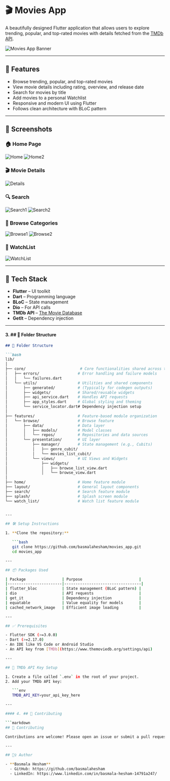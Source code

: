 # 🎬 Movies App

A beautifully designed Flutter application that allows users to explore trending, popular, and top-rated movies with details fetched from the [TMDb API](https://www.themoviedb.org/documentation/api).

![Movies App Banner](https://github.com/user-attachments/assets/6e665761-e6d9-411f-be5e-29812836b42c)

---

## 📱 Features

- Browse trending, popular, and top-rated movies
- View movie details including rating, overview, and release date
- Search for movies by title
- Add movies to a personal Watchlist
- Responsive and modern UI using Flutter
- Follows clean architecture with BLoC pattern

---

## 📸 Screenshots

### 🏠 Home Page
![Home](https://github.com/user-attachments/assets/cb3e8469-6662-40fb-b431-75bdc80cfaa8)
![Home2](https://github.com/user-attachments/assets/1e6ffed5-a02f-4da2-837f-77a202ffae15)

### 🎬 Movie Details
![Details](https://github.com/user-attachments/assets/5aa3d0f2-02db-418c-8a69-aec36d8c011e)

### 🔍 Search
![Search1](https://github.com/user-attachments/assets/e202b30f-f269-463c-8b70-a8091ef1b9a9)
![Search2](https://github.com/user-attachments/assets/d49f010e-86d9-43e6-ba1d-190115ac53b6)

### 📂 Browse Categories
![Browse1](https://github.com/user-attachments/assets/f35f09a6-2abd-486c-ae64-eb09dd27fcaf)
![Browse2](https://github.com/user-attachments/assets/50b012c5-48d9-4b3f-b99a-fcb317cf1547)

### 📌 WatchList
![WatchList](https://github.com/user-attachments/assets/c191100a-ae50-4383-aa4c-05d8b2bd9631)

---

## 🧰 Tech Stack

- **Flutter** – UI toolkit
- **Dart** – Programming language
- **BLoC** – State management
- **Dio** – For API calls
- **TMDb API** – [The Movie Database](https://www.themoviedb.org/documentation/api)
- **GetIt** – Dependency injection

---

#### 3. ## 📁 Folder Structure

```markdown
## 📁 Folder Structure

```bash
lib/
│
├── core/                        # Core functionalities shared across the app
│   ├── errors/                 # Error handling and failure models
│   │   └── failures.dart
│   └── utils/                  # Utilities and shared components
│       ├── generated/          # (Typically for codegen outputs)
│       ├── widgets/            # Shared/reusable widgets
│       ├── api_service.dart    # Handles API requests
│       ├── app_styles.dart     # Global styling and theming
│       └── service_locator.dart# Dependency injection setup
│
├── features/                   # Feature-based module organization
│   └── browse/                 # Browse feature
│       ├── data/               # Data layer
│       │   ├── models/         # Model classes
│       │   └── repos/          # Repositories and data sources
│       └── presentation/       # UI layer
│           ├── manager/        # State management (e.g., Cubits)
│           │   ├── genre_cubit/
│           │   └── movies_list_cubit/
│           └── views/          # UI Views and Widgets
│               ├── widgets/
│               │   ├── browse_list_view.dart
│               │   └── browse_view.dart
│
├── home/                       # Home feature module
├── layout/                     # General layout components
├── search/                     # Search feature module
├── splash/                     # Splash screen module
└── watch_list/                 # Watch list feature module


---

## 🛠️ Setup Instructions

1. **Clone the repository:**

   ```bash
   git clone https://github.com/basmalahesham/movies_app.git
   cd movies_app

---

## 📦 Packages Used

| Package                | Purpose                         |
|------------------------|----------------------------------|
| flutter_bloc           | State management (BLoC pattern) |
| dio                    | API requests                    |
| get_it                 | Dependency injection            |
| equatable              | Value equality for models       |
| cached_network_image   | Efficient image loading         |

---

## ✅ Prerequisites

- Flutter SDK (>=3.0.0)  
- Dart (>=2.17.0)  
- An IDE like VS Code or Android Studio  
- An API key from [TMDb](https://www.themoviedb.org/settings/api)

---

## 🔑 TMDb API Key Setup

1. Create a file called `.env` in the root of your project.  
2. Add your TMDb API key:

   ```env
   TMDB_API_KEY=your_api_key_here

---

#### 4. ## 🤝 Contributing 

```markdown
## 🤝 Contributing

Contributions are welcome! Please open an issue or submit a pull request.

---

## 🙋‍♀️ Author

- **Basmala Hesham**
  - GitHub: https://github.com/basmalahesham
  - LinkedIn: https://www.linkedin.com/in/basmala-hesham-14791a247/


